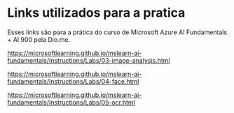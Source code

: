 # Links utilizados para a pratica

Esses links são para a prática do curso de Microsoft Azure AI Fundamentals + AI 900 pela Dio.me.

https://microsoftlearning.github.io/mslearn-ai-fundamentals/Instructions/Labs/03-image-analysis.html

https://microsoftlearning.github.io/mslearn-ai-fundamentals/Instructions/Labs/04-face.html

https://microsoftlearning.github.io/mslearn-ai-fundamentals/Instructions/Labs/05-ocr.html

